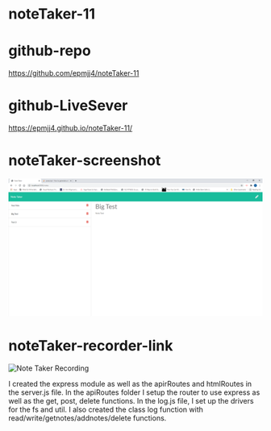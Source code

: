 # noteTaker-11

# github-repo

https://github.com/epmjj4/noteTaker-11

# github-LiveSever

https://epmjj4.github.io/noteTaker-11/

# noteTaker-screenshot

![Note Taker](https://raw.githubusercontent.com/epmjj4/noteTaker-11/main/assets/noteTaker-screenshot-1.PNG "Note Taker Screenshot")

# noteTaker-recorder-link

![Note Taker Recording](https://drive.google.com/file/d/1y0w8TBUsUESD_sRDmDjAI1ueSjn_-Kv6/view)

I created the express module as well as the apirRoutes and htmlRoutes in the server.js file. In the apiRoutes folder I setup the router to use express as well as the get, post, delete functions. In the log.js file, I set up the drivers for the fs and util. I also created the class log function with read/write/getnotes/addnotes/delete functions. 